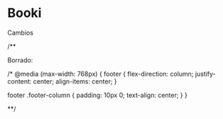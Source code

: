 # Booki


Cambios

/**

Borrado:

/* @media (max-width: 768px) {
  footer {
    flex-direction: column;
    justify-content: center;
    align-items: center;
  }

  footer .footer-column {
    padding: 10px 0;
    text-align: center;
  }
}

**/